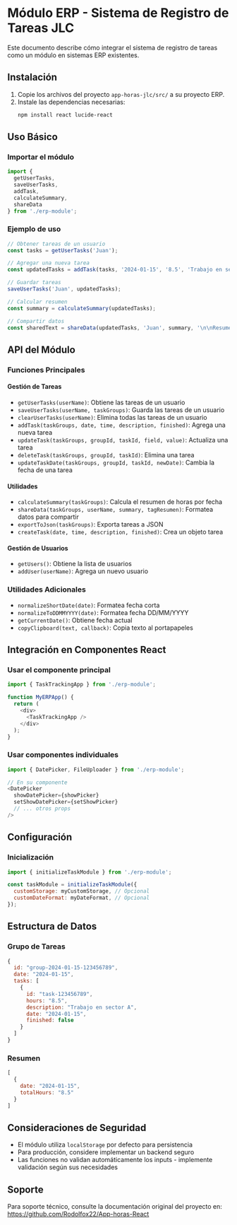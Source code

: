 # Módulo ERP - Sistema de Registro de Tareas JLC

Este documento describe cómo integrar el sistema de registro de tareas como un módulo en sistemas ERP existentes.

## Instalación

1. Copie los archivos del proyecto `app-horas-jlc/src/` a su proyecto ERP.
2. Instale las dependencias necesarias:
   ```bash
   npm install react lucide-react
   ```

## Uso Básico

### Importar el módulo

```javascript
import {
  getUserTasks,
  saveUserTasks,
  addTask,
  calculateSummary,
  shareData
} from './erp-module';
```

### Ejemplo de uso

```javascript
// Obtener tareas de un usuario
const tasks = getUserTasks('Juan');

// Agregar una nueva tarea
const updatedTasks = addTask(tasks, '2024-01-15', '8.5', 'Trabajo en sector A', false);

// Guardar tareas
saveUserTasks('Juan', updatedTasks);

// Calcular resumen
const summary = calculateSummary(updatedTasks);

// Compartir datos
const sharedText = shareData(updatedTasks, 'Juan', summary, '\n\nResumen:\n');
```

## API del Módulo

### Funciones Principales

#### Gestión de Tareas
- `getUserTasks(userName)`: Obtiene las tareas de un usuario
- `saveUserTasks(userName, taskGroups)`: Guarda las tareas de un usuario
- `clearUserTasks(userName)`: Elimina todas las tareas de un usuario
- `addTask(taskGroups, date, time, description, finished)`: Agrega una nueva tarea
- `updateTask(taskGroups, groupId, taskId, field, value)`: Actualiza una tarea
- `deleteTask(taskGroups, groupId, taskId)`: Elimina una tarea
- `updateTaskDate(taskGroups, groupId, taskId, newDate)`: Cambia la fecha de una tarea

#### Utilidades
- `calculateSummary(taskGroups)`: Calcula el resumen de horas por fecha
- `shareData(taskGroups, userName, summary, tagResumen)`: Formatea datos para compartir
- `exportToJson(taskGroups)`: Exporta tareas a JSON
- `createTask(date, time, description, finished)`: Crea un objeto tarea

#### Gestión de Usuarios
- `getUsers()`: Obtiene la lista de usuarios
- `addUser(userName)`: Agrega un nuevo usuario

### Utilidades Adicionales
- `normalizeShortDate(date)`: Formatea fecha corta
- `normalizeToDDMMYYYY(date)`: Formatea fecha DD/MM/YYYY
- `getCurrentDate()`: Obtiene fecha actual
- `copyClipboard(text, callback)`: Copia texto al portapapeles

## Integración en Componentes React

### Usar el componente principal

```javascript
import { TaskTrackingApp } from './erp-module';

function MyERPApp() {
  return (
    <div>
      <TaskTrackingApp />
    </div>
  );
}
```

### Usar componentes individuales

```javascript
import { DatePicker, FileUploader } from './erp-module';

// En su componente
<DatePicker
  showDatePicker={showPicker}
  setShowDatePicker={setShowPicker}
  // ... otros props
/>
```

## Configuración

### Inicialización

```javascript
import { initializeTaskModule } from './erp-module';

const taskModule = initializeTaskModule({
  customStorage: myCustomStorage, // Opcional
  customDateFormat: myDateFormat, // Opcional
});
```

## Estructura de Datos

### Grupo de Tareas
```javascript
{
  id: "group-2024-01-15-123456789",
  date: "2024-01-15",
  tasks: [
    {
      id: "task-123456789",
      hours: "8.5",
      description: "Trabajo en sector A",
      date: "2024-01-15",
      finished: false
    }
  ]
}
```

### Resumen
```javascript
[
  {
    date: "2024-01-15",
    totalHours: "8.5"
  }
]
```

## Consideraciones de Seguridad

- El módulo utiliza `localStorage` por defecto para persistencia
- Para producción, considere implementar un backend seguro
- Las funciones no validan automáticamente los inputs - implemente validación según sus necesidades

## Soporte

Para soporte técnico, consulte la documentación original del proyecto en:
https://github.com/Rodolfox22/App-horas-React